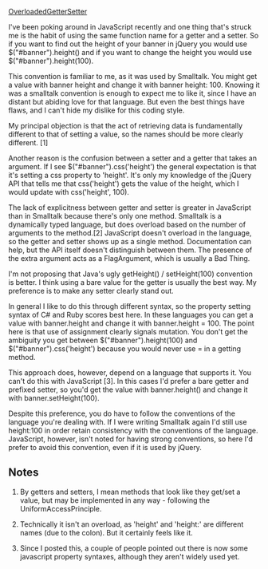 [OverloadedGetterSetter](http://martinfowler.com/bliki/OverloadedGetterSetter.html)

I've been poking around in JavaScript recently and one thing that's struck me is the habit of using the same function name for a getter and a setter. So if you want to find out the height of your banner in jQuery you would use $("#banner").height() and if you want to change the height you would use $("#banner").height(100).

This convention is familiar to me, as it was used by Smalltalk. You might get a value with banner height and change it with banner height: 100. Knowing it was a smalltalk convention is enough to expect me to like it, since I have an distant but abiding love for that language. But even the best things have flaws, and I can't hide my dislike for this coding style.

My principal objection is that the act of retrieving data is fundamentally different to that of setting a value, so the names should be more clearly different. [1]

Another reason is the confusion between a setter and a getter that takes an argument. If I see $("#banner").css('height') the general expectation is that it's setting a css property to 'height'. It's only my knowledge of the jQuery API that tells me that css('height') gets the value of the height, which I would update with css('height', 100).

The lack of explicitness between getter and setter is greater in JavaScript than in Smalltalk because there's only one method. Smalltalk is a dynamically typed language, but does overload based on the number of arguments to the method.[2] JavaScript doesn't overload in the language, so the getter and setter shows up as a single method. Documentation can help, but the API itself doesn't distinguish between them. The presence of the extra argument acts as a FlagArgument, which is usually a Bad Thing.

I'm not proposing that Java's ugly getHeight() / setHeight(100) convention is better. I think using a bare value for the getter is usually the best way. My preference is to make any setter clearly stand out.

In general I like to do this through different syntax, so the property setting syntax of C# and Ruby scores best here. In these languages you can get a value with banner.height and change it with banner.height = 100. The point here is that use of assignment clearly signals mutation. You don't get the ambiguity you get between $("#banner").height(100) and $("#banner").css('height') because you would never use = in a getting method.

This approach does, however, depend on a language that supports it. You can't do this with JavaScript [3]. In this cases I'd prefer a bare getter and prefixed setter, so you'd get the value with banner.height() and change it with banner.setHeight(100).

Despite this preference, you do have to follow the conventions of the language you're dealing with. If I were writing Smalltalk again I'd still use height:100 in order retain consistency with the conventions of the language. JavaScript, however, isn't noted for having strong conventions, so here I'd prefer to avoid this convention, even if it is used by jQuery.


## Notes

1. By getters and setters, I mean methods that look like they get/set a value, but may be implemented in any way - following the UniformAccessPrinciple.

2. Technically it isn't an overload, as 'height' and 'height:' are different names (due to the colon). But it certainly feels like it.

3. Since I posted this, a couple of people pointed out there is now some javascript property syntaxes, although they aren't widely used yet.
